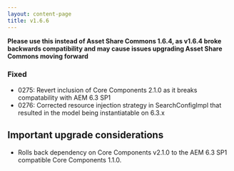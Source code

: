 ```yaml
---
layout: content-page
title: v1.6.6
---
```


**Please use this instead of Asset Share Commons 1.6.4, as v1.6.4 broke backwards compatibility and may cause issues upgrading Asset Share Commons moving forward**

### Fixed
- 0275: Revert inclusion of Core Components 2.1.0 as it breaks compatability with AEM 6.3 SP1
- 0276: Corrected resource injection strategy in SearchConfigImpl that resulted in the model being instantiatable on 6.3.x


## Important upgrade considerations

- Rolls back dependency on Core Components v2.1.0 to the AEM 6.3 SP1 compatible Core Components 1.1.0.
